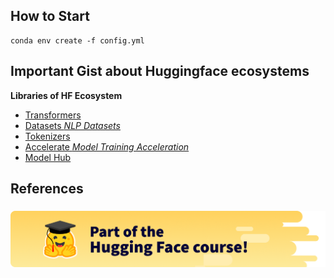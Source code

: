 ## How to Start
```
conda env create -f config.yml
```

## Important Gist about Huggingface ecosystems

**Libraries of HF Ecosystem**
- [Transformers](https://github.com/huggingface/transformers)
- [Datasets _NLP Datasets_](https://github.com/huggingface/datasets)
- [Tokenizers](https://github.com/huggingface/tokenizers)
- [Accelerate _Model Training Acceleration_](https://github.com/huggingface/accelerate)
- [Model Hub](https://huggingface.co/models)


## References
<h3 align="center">
    <a href="https://hf.co/course"><img src="https://raw.githubusercontent.com/huggingface/accelerate/main/docs/source/imgs/course_banner.png"></a>
</h3>
